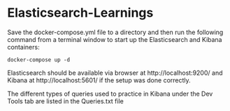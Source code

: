 # Elasticsearch-Learnings

Save the docker-compose.yml file to a directory and then run the following command from a terminal window to start up the Elasticsearch and Kibana containers:
```
docker-compose up -d
```
Elasticsearch should be available via browser at http://localhost:9200/ and Kibana at http://localhost:5601/ if the setup was done correctly.

The different types of queries used to practice in Kibana under the Dev Tools tab are listed in the Queries.txt file
